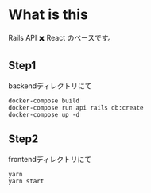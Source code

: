 # What is this
Rails API ✖️ React のベースです。

## Step1
backendディレクトリにて
```terminal
docker-compose build
docker-compose run api rails db:create
docker-compose up -d
```

## Step2
frontendディレクトリにて
```terminal
yarn
yarn start
```
